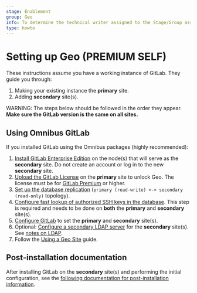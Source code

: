 ```yaml
---
stage: Enablement
group: Geo
info: To determine the technical writer assigned to the Stage/Group associated with this page, see https://about.gitlab.com/handbook/engineering/ux/technical-writing/#assignments
type: howto
---
```


# Setting up Geo **(PREMIUM SELF)**

These instructions assume you have a working instance of GitLab. They guide you through:

1. Making your existing instance the **primary** site.
1. Adding **secondary** site(s).

WARNING:
The steps below should be followed in the order they appear. **Make sure the GitLab version is the same on all sites.**

## Using Omnibus GitLab

If you installed GitLab using the Omnibus packages (highly recommended):

1. [Install GitLab Enterprise Edition](https://about.gitlab.com/install/) on the node(s) that will serve as the **secondary** site. Do not create an account or log in to the new **secondary** site.
1. [Upload the GitLab License](../../../user/admin_area/license.md) on the **primary** site to unlock Geo. The license must be for [GitLab Premium](https://about.gitlab.com/pricing/) or higher.
1. [Set up the database replication](database.md) (`primary (read-write) <-> secondary (read-only)` topology).
1. [Configure fast lookup of authorized SSH keys in the database](../../operations/fast_ssh_key_lookup.md). This step is required and needs to be done on **both** the **primary** and **secondary** site(s).
1. [Configure GitLab](../replication/configuration.md) to set the **primary** and **secondary** site(s).
1. Optional: [Configure a secondary LDAP server](../../auth/ldap/index.md) for the **secondary** site(s). See [notes on LDAP](../index.md#ldap).
1. Follow the [Using a Geo Site](../replication/usage.md) guide.

## Post-installation documentation

After installing GitLab on the **secondary** site(s) and performing the initial configuration, see the [following documentation for post-installation information](../index.md#post-installation-documentation).
